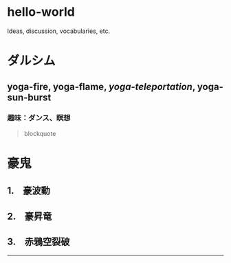# hello-world
Ideas, discussion, vocabularies, etc.

# ダルシム
## yoga-fire, yoga-flame, *yoga-teleportation*, **yoga-sun-burst**
### 趣味：ダンス、瞑想

> blockquote
# 豪鬼
## 1.　豪波動
## 2.　豪昇竜
## 3.　**赤鴉空裂破**

---
